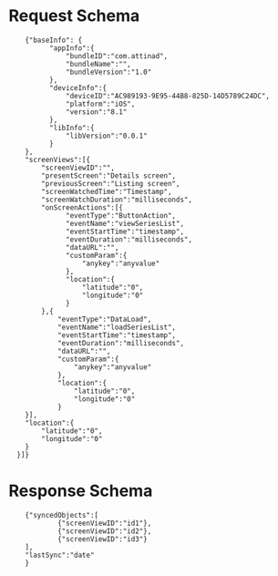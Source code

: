 # Request Schema #

        {"baseInfo": {
              "appInfo":{
                  "bundleID":"com.attinad",
                  "bundleName":"",
                  "bundleVersion":"1.0"
              },
              "deviceInfo":{
                  "deviceID":"AC989193-9E95-44B8-825D-14D5789C24DC",
                  "platform":"iOS",
                  "version":"8.1"
              },
              "libInfo":{
                  "libVersion":"0.0.1"
              }
        },
        "screenViews":[{
            "screenViewID":"",
            "presentScreen":"Details screen",
            "previousScreen":"Listing screen",
            "screenWatchedTime":"Timestamp",
            "screenWatchDuration":"milliseconds",
            "onScreenActions":[{
                  "eventType":"ButtonAction",
                  "eventName":"viewSeriesList",
                  "eventStartTime":"timestamp",
                  "eventDuration":"milliseconds",
                  "dataURL":"",
                  "customParam":{
                      "anykey":"anyvalue"
                  },
                  "location":{
                      "latitude":"0",
                      "longitude":"0"
                  }
            },{
                "eventType":"DataLoad",
                "eventName":"loadSeriesList",
                "eventStartTime":"timestamp",
                "eventDuration":"milliseconds",
                "dataURL":"",
                "customParam":{
                    "anykey":"anyvalue"
                },
                "location":{
                    "latitude":"0",
                    "longitude":"0"
                }
        }],
        "location":{
            "latitude":"0",
            "longitude":"0"
        }
      }]}

# Response Schema #

        {"syncedObjects":[
                {"screenViewID":"id1"},
                {"screenViewID":"id2"},
                {"screenViewID":"id3"}
        ],
        "lastSync":"date"
        }
